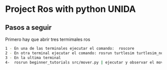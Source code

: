 
# Project Ros with python UNIDA

## Pasos a seguir
Primero hay que abrir tres termimales ros 
```bash
1 - En una de las terminales ejecutar el comando:  roscore
2 - En otra terminal ejecutar el comando: rosrun turtlesim turtlesim_node
3 - En la ultima terminal 
4-  rosrun beginner_tutorials src/mover.py | ejecutar y observar el movimient
